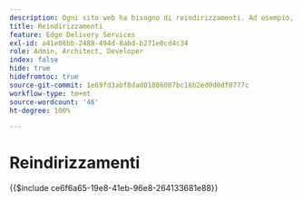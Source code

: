 ```yaml
---
description: Ogni sito web ha bisogno di reindirizzamenti. Ad esempio, se riposizioni o elimini il contenuto, desideri che gli utenti possano comunque trovarlo o scegliere l’alternativa migliore. Per ulteriori informazioni sull’eliminazione di contenuti, consulta il documento Authoring e pubblicazione dei contenuti.
title: Reindirizzamenti
feature: Edge Delivery Services
exl-id: a41e08bb-2488-494d-8abd-b271e0cd4c34
role: Admin, Architect, Developer
index: false
hide: true
hidefromtoc: true
source-git-commit: 1e69fd3abf8dad01886007bc16b2ed0d0df0777c
workflow-type: tm+mt
source-wordcount: '46'
ht-degree: 100%

---
```


# Reindirizzamenti

{{$include ce6f6a65-19e8-41eb-96e8-264133681e88}}
